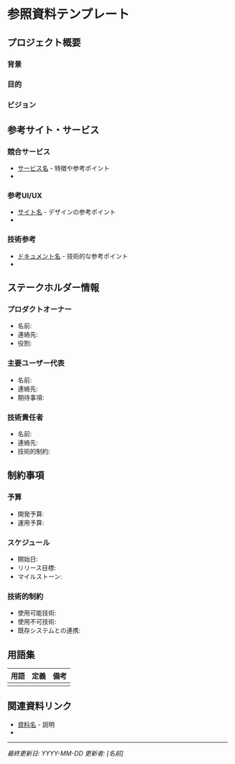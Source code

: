# 参照資料テンプレート

## プロジェクト概要
<!-- プロジェクトの背景、目的、ビジョンを記載 -->

### 背景
<!-- なぜこのプロジェクトが必要なのか -->

### 目的
<!-- 何を達成したいのか -->

### ビジョン
<!-- 理想的な最終形態 -->

## 参考サイト・サービス
<!-- 競合サービスや参考にしたいサービスのリンクと説明 -->

### 競合サービス
- [サービス名](URL) - 特徴や参考ポイント
- 

### 参考UI/UX
- [サイト名](URL) - デザインの参考ポイント
- 

### 技術参考
- [ドキュメント名](URL) - 技術的な参考ポイント
- 

## ステークホルダー情報
<!-- プロジェクト関係者の情報 -->

### プロダクトオーナー
- 名前: 
- 連絡先: 
- 役割: 

### 主要ユーザー代表
- 名前: 
- 連絡先: 
- 期待事項: 

### 技術責任者
- 名前: 
- 連絡先: 
- 技術的制約: 

## 制約事項
<!-- プロジェクトの制約条件 -->

### 予算
- 開発予算: 
- 運用予算: 

### スケジュール
- 開始日: 
- リリース目標: 
- マイルストーン: 

### 技術的制約
- 使用可能技術: 
- 使用不可技術: 
- 既存システムとの連携: 

## 用語集
<!-- プロジェクト固有の用語定義 -->

| 用語 | 定義 | 備考 |
|------|------|------|
|      |      |      |

## 関連資料リンク
<!-- その他の参考資料 -->

- [資料名](場所) - 説明
- 

---
*最終更新日: YYYY-MM-DD*
*更新者: [名前]*